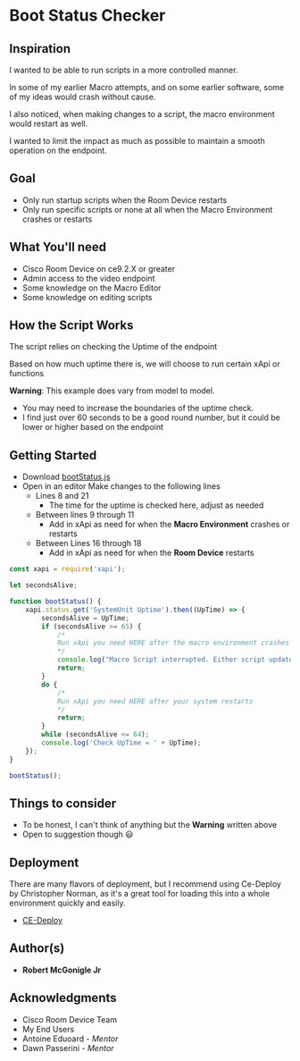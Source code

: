 # Boot Status Checker

## Inspiration

I wanted to be able to run scripts in a more controlled manner.

In some of my earlier Macro attempts, and on some earlier software, some of my ideas would crash without cause.

I also noticed, when making changes to a script, the macro environment would restart as well.

I wanted to limit the impact as much as possible to maintain a smooth operation on the endpoint.

## Goal

* Only run startup scripts when the Room Device restarts
* Only run specific scripts or none at all when the Macro Environment crashes or restarts

## What You'll need
* Cisco Room Device on ce9.2.X or greater
* Admin access to the video endpoint
* Some knowledge on the Macro Editor
* Some knowledge on editing scripts

## How the Script Works

The script relies on checking the Uptime of the endpoint

Based on how much uptime there is, we will choose to run certain xApi or functions

**Warning**: This example does vary from model to model. 
* You may need to increase the boundaries of the uptime check.
* I find just over 60 seconds to be a good round number, but it could be lower or higher based on the endpoint

## Getting Started

* Download [bootStatus.js](https://github.com/Bobby-McGonigle/Cisco-RoomDevice-Macro-Projects-Examples/blob/master/Macro%20Snippets/Boot%20Status%20Checker/bootStatus.js)
* Open in an editor Make changes to the following lines
  * Lines 8 and 21
    * The time for the uptime is checked here, adjust as needed
  * Between lines 9 through 11
    * Add in xApi as need for when the **Macro Environment** crashes or restarts
  * Between Lines 16 through 18
    * Add in xApi as need for when the **Room Device** restarts

```javascript
const xapi = require('xapi');

let secondsAlive;

function bootStatus() {
    xapi.status.get('SystemUnit Uptime').then((UpTime) => {
        secondsAlive = UpTime;
        if (secondsAlive >= 65) {
            /*
            Run xApi you need HERE after the macro environment crashes
            */
            console.log("Macro Script interrupted. Either script update or crash.");
            return;
        }
        do {
            /*
            Run xApi you need HERE after your system restarts
            */
            return;
        }
        while (secondsAlive <= 64);
        console.log('Check UpTime = ' + UpTime);
    });
}

bootStatus();
```

## Things to consider
* To be honest, I can't think of anything but the **Warning** written above
* Open to suggestion though :smiley:

## Deployment

There are many flavors of deployment, but I recommend using Ce-Deploy by Christopher Norman, as it's a great tool for loading this into a whole environment quickly and easily.

* [CE-Deploy](https://github.com/voipnorm/CE-Deploy)

## Author(s)

* **Robert McGonigle Jr**

## Acknowledgments

* Cisco Room Device Team
* My End Users
* Antoine Eduoard - *Mentor*
* Dawn Passerini - *Mentor*
